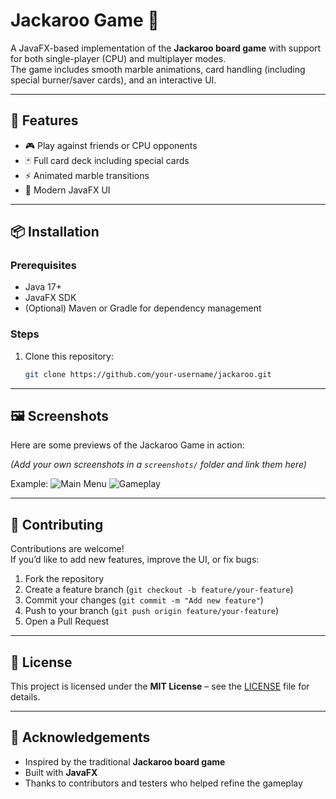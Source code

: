 # Jackaroo Game 🎲

A JavaFX-based implementation of the **Jackaroo board game** with support for both single-player (CPU) and multiplayer modes.  
The game includes smooth marble animations, card handling (including special burner/saver cards), and an interactive UI.

---

## 🚀 Features
- 🎮 Play against friends or CPU opponents
- 🃏 Full card deck including special cards
- ⚡ Animated marble transitions
- 🎨 Modern JavaFX UI

---

## 📦 Installation

### Prerequisites
- Java 17+  
- JavaFX SDK  
- (Optional) Maven or Gradle for dependency management

### Steps
1. Clone this repository:
   ```bash
   git clone https://github.com/your-username/jackaroo.git

---

## 🖼️ Screenshots
Here are some previews of the Jackaroo Game in action:  

*(Add your own screenshots in a `screenshots/` folder and link them here)*  

Example:
![Main Menu](screenshots/main-menu.png)
![Gameplay](screenshots/gameplay.png)

---

## 🤝 Contributing
Contributions are welcome!  
If you’d like to add new features, improve the UI, or fix bugs:

1. Fork the repository  
2. Create a feature branch (`git checkout -b feature/your-feature`)  
3. Commit your changes (`git commit -m "Add new feature"`)  
4. Push to your branch (`git push origin feature/your-feature`)  
5. Open a Pull Request  

---

## 📜 License
This project is licensed under the **MIT License** – see the [LICENSE](LICENSE) file for details.

---

## 🙌 Acknowledgements
- Inspired by the traditional **Jackaroo board game**  
- Built with **JavaFX**  
- Thanks to contributors and testers who helped refine the gameplay  
